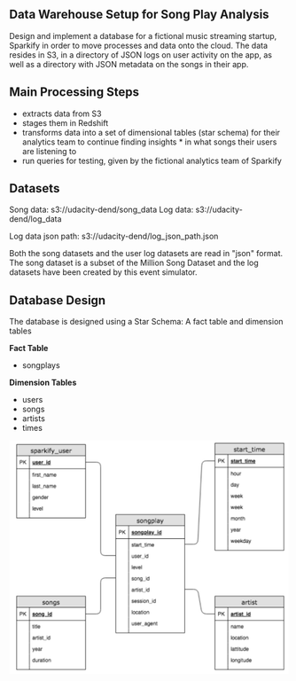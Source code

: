 ## Data Warehouse Setup for Song Play Analysis

Design and implement a database for a fictional music streaming startup, Sparkify in order to move processes and data onto the cloud. The data resides in S3, in a directory of JSON logs on user activity on the app, as well as a directory with JSON metadata on the songs in their app.

## Main Processing Steps

* extracts data from S3
* stages them in Redshift
* transforms data into a set of dimensional tables (star schema) for their analytics team to continue finding insights * in what songs their users are listening to
* run queries for testing, given by the fictional analytics team of Sparkify

## Datasets

Song data: s3://udacity-dend/song_data Log data: s3://udacity-dend/log_data

Log data json path: s3://udacity-dend/log_json_path.json

Both the song datasets and the user log datasets are read in "json" format. The song dataset is a subset of the Million Song Dataset and the log datasets have been created by this event simulator.

## Database Design

The database is designed using a Star Schema: A fact table and dimension tables

**Fact Table**

* songplays

**Dimension Tables**

* users
* songs
* artists
* times

![](../png/dwh-schema.png?raw=true)
